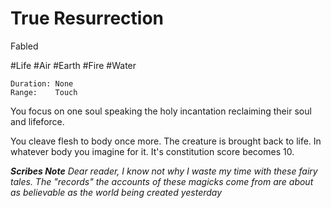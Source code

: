 # True Resurrection

Fabled

#Life
#Air
#Earth
#Fire
#Water

	Duration: None
	Range:    Touch

You focus on one soul speaking the holy incantation reclaiming their soul and lifeforce.

You cleave flesh to body once more. The creature is brought back to life. In whatever body you imagine for it. It's constitution score becomes 10.

***Scribes Note***
*Dear reader, I know not why I waste my time with these fairy tales. The "records" the accounts of these magicks come from are about as believable as the world being created yesterday*